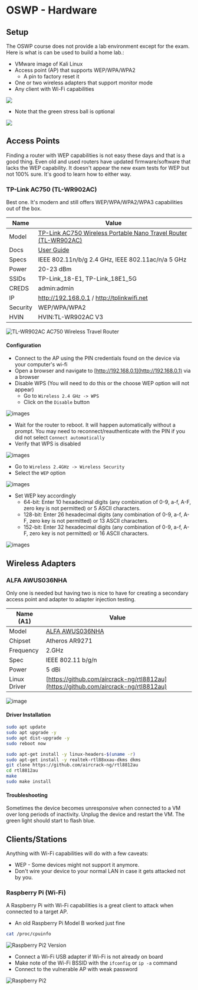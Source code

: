 # OSWP - Hardware

## Setup

The OSWP course does not provide a lab environment except for the exam. Here is what is can be used to build a home lab.:

* VMware image of Kali Linux
* Access point (AP) that supports WEP/WPA/WPA2
     * A pin to factory reset it
* One or two wireless adapters that support monitor mode
* Any client with Wi-Fi capabilities

![](images/hardware.png)

* Note that the green stress ball is optional

![](images/hardware-equipment.png)


## Access Points

Finding a router with WEP capabilities is not easy these days and that is a good thing. Even old and used routers have updated firmware/software that lacks the WEP capability. It doesn't appear the new exam tests for WEP but not 100% sure. It's good to learn how to either way.

### TP-Link AC750 (TL-WR902AC)

Best one. It's modern and still offers WEP/WPA/WPA2/WPA3 capabilities out of the box.

| Name      | Value                                                                                                                                |
|-----------|--------------------------------------------------------------------------------------------------------------------------------------|
| Model     | [TP-Link AC750 Wireless Portable Nano Travel Router (TL-WR902AC)](https://www.tp-link.com/us/home-networking/wifi-router/tl-wr902ac) |
| Docs      | [User Guide](https://static.tp-link.com/2019/201906/20190624/1910012191_TL-WR902AC%203.0_UG_REV3.0.0.pdf)                            |
| Specs     | IEEE 802.11n/b/g 2.4 GHz, IEEE 802.11ac/n/a 5 GHz                                                                                    |
| Power     | 20-23 dBm                                                                                                                            |
| SSIDs     | TP-Link_18-E1, TP-Link_18E1_5G                                                                                                       |
| CREDS     | admin:admin                                                                                                                          |
| IP        | http://192.168.0.1 / http://tplinkwifi.net                                                                                           |
| Security  | WEP/WPA/WPA2                                                                                                                         |
| HVIN      | HVIN:TL-WR902AC V3                                                                                                                   |

![TL-WR902AC AC750 Wireless Travel Router](./images/tp-link-tl-wr902ac-ac750-nano-router.png)

#### Configuration

* Connect to the AP using the PIN credentials found on the device via your computer's wi-fi
* Open a browser and navigate to [http://192.168.0.1](http://192.168.0.1) via a browser
* Disable WPS (You will need to do this or the choose  WEP option will not appear)
  * Go to `Wireless 2.4 GHz -> WPS`
  * Click on the `Disable` button

![images](images/tp-link-tl-wr902ac-disable-wps.png)

  * Wait for the router to reboot. It will happen automatically without a prompt. You may need to reconnect/reauthenticate with the PIN if you did not select `Connect automatically`
* Verify that WPS is disabled

![images](images/tp-link-tl-wr902ac-disable-wps-confirmed.png)

* Go to `Wireless 2.4GHz -> Wireless Security`
* Select the `WEP` option

![images](images/tp-link-tl-wr902ac-wep.png)

* Set WEP key  accordingly
  * 64-bit: Enter 10 hexadecimal digits (any combination of 0-9, a-f, A-F, zero key is not permitted) or 5 ASCII characters.
  * 128-bit: Enter 26 hexadecimal digits (any combination of 0-9, a-f, A-F, zero key is not permitted) or 13 ASCII characters.
  * 152-bit: Enter 32 hexadecimal digits (any combination of 0-9, a-f, A-F, zero key is not permitted) or 16 ASCII characters.

![images](images/tp-link-tl-wr902ac-wep-key.png)

## Wireless Adapters

### ALFA AWUS036NHA

Only one is needed but having two is nice to have for creating a secondary access point and adapter to adapter injection testing.

| Name (A1)    | Value                                                                                        |
|--------------|----------------------------------------------------------------------------------------------|
| Model        | [ALFA AWUS036NHA](https://www.amazon.com/Alfa-AWUS036NHA-Wireless-USB-Adaptor/dp/B004Y6MIXS) |
| Chipset      | Atheros AR9271                                                                               |
| Frequency    | 2.GHz                                                                                        |
| Spec         | IEEE 802.11 b/g/n                                                                            |
| Power        | 5 dBi                                                                                        |
| Linux Driver | [https://github.com/aircrack-ng/rtl8812au](https://github.com/aircrack-ng/rtl8812au)         |

![image](images/alfa-awus03nha-wireless-adapter.png)

#### Driver Installation

```bash
sudo apt update
sudo apt upgrade -y
sudo apt dist-upgrade -y
sudo reboot now

sudo apt-get install -y linux-headers-$(uname -r)
sudo apt-get install -y realtek-rtl88xxau-dkms dkms
git clone https://github.com/aircrack-ng/rtl8812au
cd rtl8812au
make
sudo make install
```

#### Troubleshooting

Sometimes the device becomes unresponsive when connected to a VM over long periods of inactivity. Unplug the device and restart the VM. The green light should start to flash blue.

## Clients/Stations

Anything with Wi-Fi capabilities will do with a few caveats:

* WEP - Some devices might not support it anymore.
* Don't wire your device to your normal LAN in case it gets attacked not by you.

### Raspberry Pi (Wi-Fi)

A Raspberry Pi with Wi-Fi capabilities is a great client to attack when connected to a target AP.

* An old Raspberry Pi Model B worked just fine

```bash
cat /proc/cpuinfo
```
![Raspberry Pi2 Version](images/raspberry-pi-version.png)

* Connect a Wi-Fi USB adapter if Wi-Fi is not already on board
* Make note of the Wi-Fi BSSID with the `ifconfig` or `ip -a` command
* Connect to the vulnerable AP with weak password

![Raspberry Pi2](images/tp-link-raspberry-pi-2.png)
